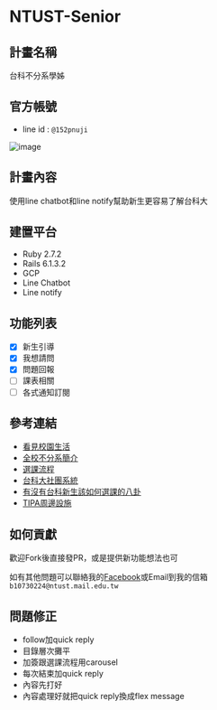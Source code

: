 # NTUST-Senior
## 計畫名稱
台科不分系學姊
## 官方帳號
- line id : `@152pnuji`

![image](https://user-images.githubusercontent.com/59594475/120091666-f3a96f00-c13f-11eb-9438-fac61450b06d.png)
## 計畫內容
使用line chatbot和line notify幫助新生更容易了解台科大
## 建置平台
- Ruby 2.7.2
- Rails 6.1.3.2
- GCP
- Line Chatbot
- Line notify
## 功能列表
- [X] 新生引導
- [X] 我想請問
- [X] 問題回報
- [ ] 課表相關
- [ ] 各式通知訂閱
## 參考連結
- [看見校園生活](http://web.ntust.edu.tw/~jerry/Portfolio/team9/indexch.html)
- [全校不分系簡介](https://jc.ntust.edu.tw/p/412-1008-30.php?Lang=zh-tw)
- [選課流程](https://www.academic.ntust.edu.tw/var/file/48/1048/img/2570/888190300.pdf)
- [台科大社團系統](http://clubs.ntust.edu.tw/Introduction/)
- [有沒有台科新生該如何選課的八卦](https://jc.ntust.edu.tw/var/file/8/1008/img/951360335.pdf)
- [TIPA周邊設施](http://www.ip.ntust.edu.tw/tipa/?ac1=page&id=537c13c25693e)
## 如何貢獻
歡迎Fork後直接發PR，或是提供新功能想法也可

如有其他問題可以聯絡我的[Facebook](https://www.facebook.com/profile.php?id=100006651004776)或Email到我的信箱`b10730224@ntust.mail.edu.tw`

## 問題修正
- follow加quick reply
- 目錄層次攤平
- 加簽跟選課流程用carousel
- 每次結束加quick reply
- 內容先打好
- 內容處理好就把quick reply換成flex message

